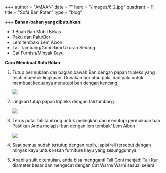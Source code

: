 +++
author = "AMAAN"
date = ""
hero = "/images/6-2.jpg"
quadrant = []
title = "Sofa Ban Rotan"
type = "blog"

+++
**Bahan-bahan yang dibutuhkan:**

* 1 Buah Ban Mobil Bekas
* Paku dan Palu/Bor
* Lem tembak/ Lem Aibon
* Tali Tambang/Goni Rami Ukuran Sedang
* Cat Furnish/Minyak Kayu

**Cara Membuat Sofa Rotan**

1. Tutup permukaan dan bagian bawah Ban dengan papan tripleks yang telah dibentuk lingkaran. Gunakan bor atau paku dan palu untuk membuat keduanya menutupi ban dengan kencang

   ![](/images/3-1.jpg)
2. Lingkari tutup papan tripleks dengan tali tambang.

   ![](/images/4-1.jpg)
3. Terus putar tali tambang untuk melingkari dan menutupi permukaan ban. Pastikan Anda melapisi ban dengan lem tembak/ Lem Aibon

   ![](/images/5-2.jpg)
4. Saat semua sudah tertutup dengan rapih, lapisi tali tersebut dengan minyak kayu untuk kesan furniture kayu yang sesungguhnya
5. Apabila sulit ditemukan, anda bisa mengganti Tali Goni menjadi Tali Kur diameter besar dan mengecat dengan Cat Warna Warni sesuai selera